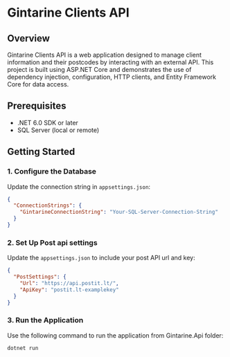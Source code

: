 # Gintarine Clients API

## Overview

Gintarine Clients API is a web application designed to manage client information and their postcodes by interacting with an external API. This project is built using ASP.NET Core and demonstrates the use of dependency injection, configuration, HTTP clients, and Entity Framework Core for data access.

## Prerequisites

- .NET 6.0 SDK or later
- SQL Server (local or remote)

## Getting Started

### 1. Configure the Database
Update the connection string in `appsettings.json`:

```json
{
  "ConnectionStrings": {
    "GintarineConnectionString": "Your-SQL-Server-Connection-String"
  }
}
```
### 2. Set Up Post api settings

Update the `appsettings.json` to include your post API url and key:

```json
{
  "PostSettings": {
    "Url": "https://api.postit.lt/",
    "ApiKey": "postit.lt-examplekey"
  }
}
```
### 3. Run the Application
Use the following command to run the application from Gintarine.Api folder:
```bash
dotnet run
```
